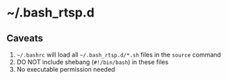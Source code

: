 # ~/.bash_rtsp.d

## Caveats

1. `~/.bashrc` will load all `~/.bash_rtsp.d/*.sh` files in the `source` command
2. DO NOT include shebang (`#!/bin/bash`) in these files
3. No executable permission needed

